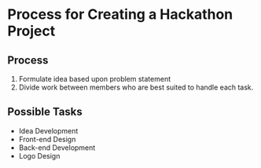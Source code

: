 # Process for Creating a Hackathon Project

## Process

1. Formulate idea based upon problem statement
2. Divide work between members who are best suited to handle each task.

## Possible Tasks

- Idea Development
- Front-end Design
- Back-end Development
- Logo Design
